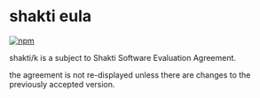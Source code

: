 # shakti eula
[![npm](https://img.shields.io/npm/v/@kparc/eula)](https://www.npmjs.com/package/@kparc/eula)

shakti/k is a subject to Shakti Software Evaluation Agreement.

the agreement is not re-displayed unless there are changes to the previously accepted version.

